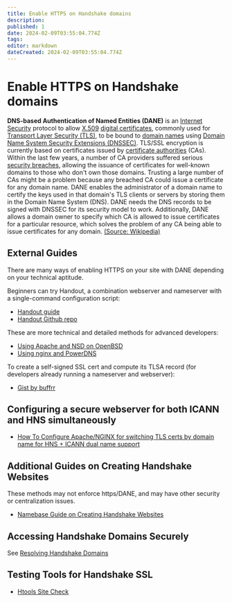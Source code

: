 ```yaml
---
title: Enable HTTPS on Handshake domains
description: 
published: 1
date: 2024-02-09T03:55:04.774Z
tags: 
editor: markdown
dateCreated: 2024-02-09T03:55:04.774Z
---
```


# Enable HTTPS on Handshake domains


**DNS-based Authentication of Named Entities (DANE)** is an [Internet Security](https://en.wikipedia.org/wiki/Internet_security) protocol to allow [X.509](https://en.wikipedia.org/wiki/X.509) [digital certificates](https://en.wikipedia.org/wiki/Digital_certificates), commonly used for [Transport Layer Security (TLS)](https://en.wikipedia.org/wiki/Transport_Layer_Security), to be bound to [domain names](https://en.wikipedia.org/wiki/Domain_name) using [Domain Name System Security Extensions (DNSSEC)](https://en.wikipedia.org/wiki/Domain_Name_System_Security_Extensions). TLS/SSL encryption is currently based on certificates issued by [certificate authorities](https://en.wikipedia.org/wiki/Certificate_authority) (CAs). Within the last few years, a number of CA providers suffered serious [security breaches](https://en.wikipedia.org/wiki/Certificate_authority#CA_compromise), allowing the issuance of certificates for well-known domains to those who don't own those domains. Trusting a large number of CAs might be a problem because any breached CA could issue a certificate for any domain name. DANE enables the administrator of a domain name to certify the keys used in that domain's TLS clients or servers by storing them in the Domain Name System (DNS). DANE needs the DNS records to be signed with DNSSEC for its security model to work. Additionally, DANE allows a domain owner to specify which CA is allowed to issue certificates for a particular resource, which solves the problem of any CA being able to issue certificates for any domain. [(Source: Wikipedia)](https://en.wikipedia.org/wiki/DNS-based_Authentication_of_Named_Entities)


## External Guides
There are many ways of enabling HTTPS on your site with DANE depending on your technical aptitude.

Beginners can try Handout, a combination webserver and nameserver with a single-command configuration script:

- [Handout guide](https://matthewzipkin.medium.com/building-a-secure-website-on-your-handshake-tld-a8922a950a4f)
- [Handout Github repo](https://github.com/pinheadmz/handout)

These are more technical and detailed methods for advanced developers:

- [Using Apache and NSD on OpenBSD](https://www.sebastianrasor.com/blog/hosting-a-secure-website-on-the-handshake-protocol-using-dane)
- [Using nginx and PowerDNS](https://blog.htools.work/posts/hns-pdns-nginx/)

To create a self-signed SSL cert and compute its TLSA record (for developers already running a nameserver and webserver):

- [Gist by buffrr](https://gist.github.com/buffrr/609285c952e9cb28f76da168ef8c2ca6)

## Configuring a secure webserver for both ICANN and HNS simultaneously
- [How To Configure Apache/NGINX for switching TLS certs by domain name for HNS + ICANN dual name support](https://sorablog.eu.org/apache-nginx-with-hns-icann-domain.html)

## Additional Guides on Creating Handshake Websites
These methods may not enforce https/DANE, and may have other security or centralization issues.

- [Namebase Guide on Creating Handshake Websites](https://learn.namebase.io/starting-from-zero/how-to-create-a-handshake-website)

## Accessing Handshake Domains Securely
See [Resolving Handshake Domains](/en/resolving)

## Testing Tools for Handshake SSL
- [Htools Site Check](https://sitecheck.htools.work/)
